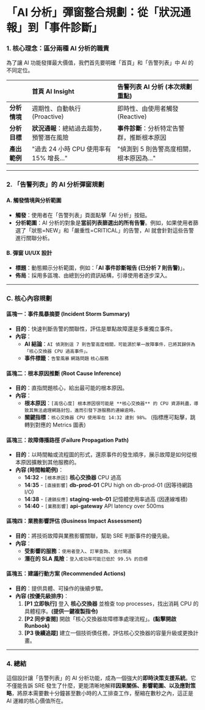 # 「AI 分析」彈窗整合規劃：從「狀況通報」到「事件診斷」

### 1. 核心理念：區分兩種 AI 分析的職責

為了讓 AI 功能發揮最大價值，我們首先要明確「首頁」和「告警列表」中 AI 的不同定位。

| | **首頁 AI Insight** | **告警列表 AI 分析 (本次規劃重點)** |
| :--- | :--- | :--- |
| **分析情境** | 週期性、自動執行 (Proactive) | 即時性、由使用者觸發 (Reactive) |
| **分析目標** | **狀況通報**：總結過去趨勢，預警潛在風險 | **事件診斷**：分析特定告警群，推斷根本原因 |
| **產出範例** | "過去 24 小時 CPU 使用率有 15% 增長..." | "偵測到 5 則告警高度相關，根本原因為..." |

---

### 2. 「告警列表」的 AI 分析彈窗規劃

#### A. 觸發情境與分析範圍

* **觸發**：使用者在「告警列表」頁面點擊「AI 分析」按鈕。
* **分析範圍**：AI 分析的對象是**當前列表篩選出的所有告警**。例如，如果使用者篩選了「狀態=NEW」和「嚴重性=CRITICAL」的告警，AI 就會針對這些告警進行關聯分析。

#### B. 彈窗 UI/UX 設計

* **標題**：動態顯示分析範圍，例如：「**AI 事件診斷報告 (已分析 7 則告警)**」。
* **佈局**：採用多區塊、由總到分的資訊結構，引導使用者逐步深入。

---

### C. 核心內容規劃

#### 區塊一：事件風暴摘要 (Incident Storm Summary)
* **目的**：快速判斷告警的關聯性，評估是單點故障還是多重獨立事件。
* **內容**：
    * **AI 結論**：`AI 偵測到這 7 則告警高度相關，可能源於單一故障事件，已將其歸併為「核心交換器 CPU 過高事件」。`
    * **事件標籤**：`告警風暴` `網路問題` `核心服務`

#### 區塊二：根本原因推斷 (Root Cause Inference)
* **目的**：直指問題核心，給出最可能的根本原因。
* **內容**：
    * **根本原因**：`[高信心度] 根本原因很可能是 **核心交換器** 的 CPU 資源耗盡，導致其無法處理網路封包，進而引發下游服務的連線逾時。`
    * **關鍵指標**：`核心交換器 CPU 使用率在 14:32 達到 98%。` (指標應可點擊，跳轉到對應的 Metrics 圖表)

#### 區塊三：故障傳播路徑 (Failure Propagation Path)
* **目的**：以時間軸或流程圖的形式，還原事件的發生順序，展示故障是如何從根本原因擴散到其他服務的。
* **內容 (時間軸範例)**：
    * **14:32** - `[根本原因]` **核心交換器** CPU 過高
    * **14:35** - `[直接影響]` **db-prod-01** CPU high on db-prod-01 (因等待網路 I/O)
    * **14:38** - `[連鎖反應]` **staging-web-01** 記憶體使用率過高 (因連線堆積)
    * **14:40** - `[業務影響]` **api-gateway** API latency over 500ms

#### 區塊四：業務影響評估 (Business Impact Assessment)
* **目的**：將技術故障與業務影響關聯，幫助 SRE 判斷事件的優先級。
* **內容**：
    * **受影響的服務**：`使用者登入`、`訂單查詢`、`支付閘道`
    * **潛在的 SLA 風險**：`登入成功率可能已低於 99.5% 的目標`

#### 區塊五：建議行動方案 (Recommended Actions)
* **目的**：提供具體、可操作的後續步驟。
* **內容 (按優先級排序)**：
    1.  **[P1 立即執行]** 登入 **核心交換器** 並檢查 top processes，找出消耗 CPU 的具體程序。**(提供一鍵複製指令)**
    2.  **[P2 同步查閱]** 開啟「核心交換器故障標準處理流程」。**(點擊開啟 Runbook)**
    3.  **[P3 後續追蹤]** 建立一個技術債任務，評估核心交換器的容量升級或更換計畫。

---

### 4. 總結
這個設計讓「告警列表」的 AI 分析功能，成為一個強大的**即時決策支援系統**。它不僅能告訴 SRE 發生了什麼，更能清晰地解釋**因果關係、影響範圍、以及應對策略**，將原本需要數十分鐘甚至數小時的人工排查工作，壓縮在數秒之內，這正是 AI 運維的核心價值所在。